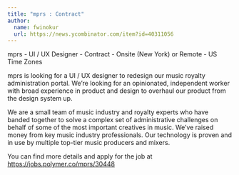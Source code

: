 ```yaml
---
title: "mprs : Contract"
author:
  name: fwinokur
  url: https://news.ycombinator.com/item?id=40311056
---
```

mprs - UI &#x2F; UX Designer - Contract - Onsite (New York) or Remote - US Time Zones

mprs is looking for a UI &#x2F; UX designer to redesign our music royalty administration portal. We’re looking for an opinionated, independent worker with broad experience in product and design to overhaul our product from the design system up.

We are a small team of music industry and royalty experts who have banded together to solve a complex set of administrative challenges on behalf of some of the most important creatives in music. We’ve raised money from key music industry professionals. Our technology is proven and in use by multiple top-tier music producers and mixers.

You can find more details and apply for the job at <a href="https:&#x2F;&#x2F;jobs.polymer.co&#x2F;mprs&#x2F;30448" rel="nofollow">https:&#x2F;&#x2F;jobs.polymer.co&#x2F;mprs&#x2F;30448</a>
